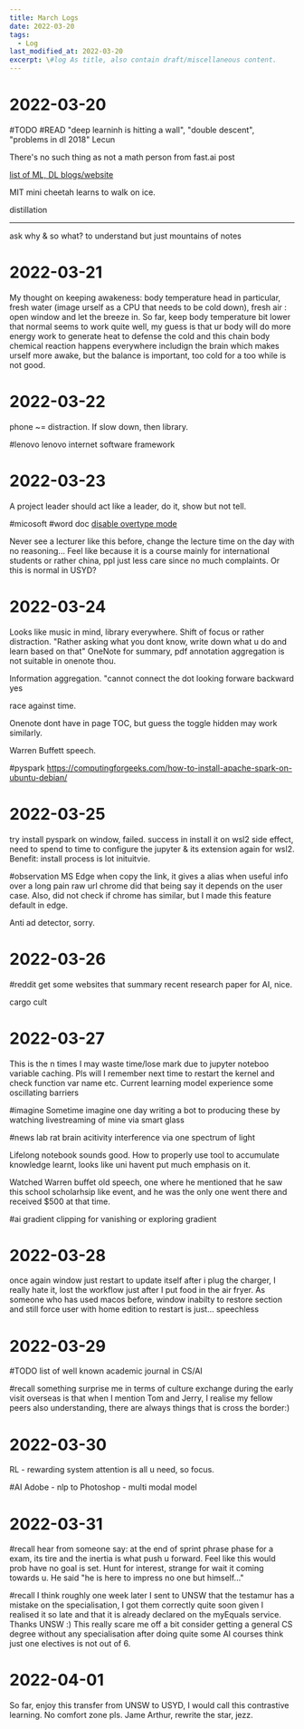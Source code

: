 ```yaml
---
title: March Logs
date: 2022-03-20
tags:
  - Log
last_modified_at: 2022-03-20
excerpt: \#log As title, also contain draft/miscellaneous content.
---
```

# 2022-03-20

\#TODO \#READ 
"deep learninh is hitting a wall", "double descent", "problems in dl 2018" Lecun

There's no such thing as not a math person from fast.ai post

[list of ML, DL blogs/website](https://neptune.ai/blog/the-best-regularly-updated-machine-learning-blogs-or-resources)

MIT mini cheetah learns to walk on ice.

distillation

---

ask why & so what? to understand but just mountains of notes

# 2022-03-21

My thought on keeping awakeness: body temperature  head in particular, fresh water (image urself as a CPU that needs to be cold down), fresh air : open window and let the breeze in.
So far, keep body temperature bit lower that normal seems to work quite well, my guess is that ur body will do more energy work to generate heat to defense the cold and this chain body chemical reaction happens everywhere includign the brain which makes urself more awake, but the balance is important, too cold for a too while is not good.

# 2022-03-22

phone ~= distraction.
If slow down, then library. 

\#lenovo lenovo internet software framework 

# 2022-03-23
A project leader should act like a leader, do it, show but not tell.

\#micosoft \#word doc [disable overtype mode](https://support.microsoft.com/en-us/office/text-disappears-as-i-type-aa70b771-4733-47a6-bb98-78130afd083c)

Never see a lecturer like this before, change the lecture time on the day with no reasoning... Feel like because it is a course mainly for international students or rather china, ppl just less care since no much complaints. Or this is normal in USYD?

# 2022-03-24

Looks like music in mind, library everywhere. Shift of focus or rather distraction.
"Rather asking what you dont know, write down what u do and learn based on that"
OneNote for summary, pdf annotation aggregation is not suitable in onenote thou.

Information aggregation.
"cannot connect the dot looking forware backward yes

race against time.

Onenote dont have in page TOC, but guess the toggle hidden may work similarly.

Warren Buffett speech.

\#pyspark https://computingforgeeks.com/how-to-install-apache-spark-on-ubuntu-debian/

# 2022-03-25

try install pyspark on window, failed.
success in install it on wsl2
side effect, need to spend to time to configure the jupyter & its extension again for wsl2.
Benefit: install process is lot inituitvie.

\#observation
MS Edge when copy the link, it gives a alias when useful info over a long pain raw url chrome did that being say it depends on the user case. Also, did not check if chrome has similar, but I made this feature default in edge.

Anti ad detector, sorry.

# 2022-03-26

\#reddit get some websites that summary recent research paper for AI, nice.

cargo cult

# 2022-03-27
This is the n times I may waste time/lose mark due to jupyter noteboo variable caching. Pls will I remember next time to restart the kernel and check function var name etc.
Current learning model experience some oscillating barriers

\#imagine Sometime imagine one day writing a bot to producing these by watching livestreaming of mine via smart glass

\#news lab rat brain acitivity interference via one spectrum of light

Lifelong notebook sounds good. How to properly use tool to accumulate knowledge learnt, looks like uni havent put much emphasis on it.

Watched Warren buffet old speech, one where he mentioned that he saw this school scholarhsip like event, and he was the only one went there and received $500 at that time.

\#ai gradient clipping for vanishing or exploring gradient


# 2022-03-28
once again window just restart to update itself after i plug the charger, I really hate it, lost the workflow just after I put food in the air fryer.
As someone who has used macos before, window inabilty to restore section and still force user with home edition to restart is just... speechless

# 2022-03-29

\#TODO list of well known academic journal in CS/AI

\#recall something surprise me in terms of culture exchange during the early visit overseas is that when I mention Tom and Jerry, I realise my fellow peers also understanding, there are always things that is cross the border:)

# 2022-03-30


RL - rewarding system
attention is all u need, so focus.

\#AI Adobe - nlp to Photoshop - multi modal model

# 2022-03-31

\#recall hear from someone say: at the end of sprint phrase phase for a exam, its tire and the inertia is what push u forward. Feel like this would prob have no goal is set.
Hunt for interest, strange for wait it coming towards u.
He said "he is here to impress no one but himself..."

\#recall I think roughly one week later I sent to UNSW that the testamur has a mistake on the specialisation, I got them correctly quite soon given I realised it so late and that it is already declared on the myEquals service. Thanks UNSW :) This really scare me off a bit consider getting a general CS degree without any specialisation after doing quite some AI courses think just one electives is not out of 6.

# 2022-04-01

So far, enjoy this transfer from UNSW to USYD, I would call this contrastive learning. No comfort zone pls.
Jame Arthur, rewrite the star, jezz.
